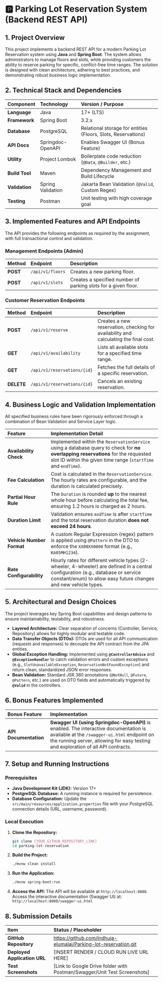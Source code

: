 # 🅿️ Parking Lot Reservation System (Backend REST API)

## 1. Project Overview

This project implements a backend REST API for a modern Parking Lot Reservation system using **Java** and **Spring Boot**. The system allows administrators to manage floors and slots, while providing customers the ability to reserve parking for specific, conflict-free time ranges. The solution is designed with clean architecture, adhering to best practices, and demonstrating robust business logic implementation.

## 2. Technical Stack and Dependencies

| Component | Technology | Version / Purpose |
| :--- | :--- | :--- |
| **Language** | Java | 17+ (LTS) |
| **Framework** | Spring Boot | 3.2.x |
| **Database** | PostgreSQL | Relational storage for entities (Floors, Slots, Reservations) |
| **API Docs** | Springdoc-OpenAPI | Enables Swagger UI (Bonus Feature) |
| **Utility** | Project Lombok | Boilerplate code reduction (`@Data`, `@Builder`, etc.) |
| **Build Tool** | Maven | Dependency Management and Build Lifecycle |
| **Validation** | Spring Validation | Jakarta Bean Validation (`@Valid`, Custom Regex) |
| **Testing** | Postman | Unit testing with high coverage goal |

## 3. Implemented Features and API Endpoints

The API provides the following endpoints as required by the assignment, with full transactional control and validation.

### Management Endpoints (Admin)

| Method | Endpoint | Description |
| :--- | :--- | :--- |
| **POST** | `/api/v1/floors` | Creates a new parking floor. |
| **POST** | `/api/v1/slots` | Creates a specified number of parking slots for a given floor. |

### Customer Reservation Endpoints

| Method | Endpoint | Description |
| :--- | :--- | :--- |
| **POST** | `/api/v1/reserve` | Creates a new reservation, checking for availability and calculating the final cost. |
| **GET** | `/api/v1/availability` | Lists all available slots for a specified time range. |
| **GET** | `/api/v1/reservations/{id}` | Fetches the full details of a specific reservation. |
| **DELETE** | `/api/v1/reservations/{id}` | Cancels an existing reservation. |

## 4. Business Logic and Validation Implementation

All specified business rules have been rigorously enforced through a combination of Bean Validation and Service Layer logic.

| Feature | Implementation Detail |
| :--- | :--- |
| **Availability Check** | Implemented within the `ReservationService` using a database query to check for **no overlapping reservations** for the requested slot ID within the given time range (`startTime` and `endTime`). |
| **Fee Calculation** | Cost is calculated in the `ReservationService`. The hourly rates are configurable, and the duration is calculated precisely. |
| **Partial Hour Rule** | The `Duration` is rounded **up** to the nearest whole hour before calculating the total fee, ensuring 1.2 hours is charged as 2 hours. |
| **Duration Limit** | Validation ensures `endTime` is after `startTime` and the total reservation duration **does not exceed 24 hours**. |
| **Vehicle Number Format** | A custom Regular Expression (regex) pattern is applied using `@Pattern` in the DTO to enforce the `XX00XX0000` format (e.g., `KA05MH1234`). |
| **Rate Configurability** | Hourly rates for different vehicle types (2-wheeler, 4-wheeler) are defined in a central configuration (e.g., database or service constant/enum) to allow easy future changes and new vehicle types. |

## 5. Architectural and Design Choices

The project leverages key Spring Boot capabilities and design patterns to ensure maintainability, testability, and robustness.

* **Layered Architecture:** Clear separation of concerns (Controller, Service, Repository) allows for highly modular and testable code.
* **Data Transfer Objects (DTOs):** DTOs are used for all API communication (requests and responses) to decouple the API contract from the JPA entities.
* **Global Exception Handling:** Implemented using **`@ControllerAdvice`** and **`@ExceptionHandler`** to catch validation errors and custom exceptions (e.g., `SlotUnavailableException`, `ReservationNotFoundException`) and return clean, standardized JSON error responses.
* **Bean Validation:** Standard JSR 380 annotations (`@NotNull`, `@Future`, `@Pattern`, etc.) are used on DTO fields and automatically triggered by **`@Valid`** in the controllers.

## 6. Bonus Features Implemented

| Bonus Feature | Implementation |
| :--- | :--- |
| **API Documentation** | **Swagger UI (using Springdoc-OpenAPI)** is enabled. The interactive documentation is available at the `/swagger-ui.html` endpoint on the running server, allowing for easy testing and exploration of all API contracts. |

## 7. Setup and Running Instructions

### Prerequisites

* **Java Development Kit (JDK):** Version 17+
* **PostgreSQL Database:** A running instance is required for persistence.
* **Database Configuration:** Update the `src/main/resources/application.properties` file with your PostgreSQL connection details (URL, username, password).

### Local Execution

1.  **Clone the Repository:**
    ```bash
    git clone [YOUR_GITHUB_REPOSITORY_LINK]
    cd parking-lot-reservation
    ```

2.  **Build the Project:**
    ```bash
    ./mvnw clean install
    ```

3.  **Run the Application:**
    ```bash
    ./mvnw spring-boot:run
    ```

4.  **Access the API:**
    The API will be available at `http://localhost:8080`.
    Access the interactive documentation (Swagger UI) at:
    `http://localhost:8080/swagger-ui.html`

## 8. Submission Details

| Item | Status / Placeholder |
| :--- | :--- |
| **GitHub Repository** | https://github.com/indhuja-elumalai/Parking-lot-reservation.git |
| **Deployed Application URL** | [INSERT RENDER / CLOUD RUN LIVE URL HERE] |
| **Test Screenshots** | [Link to Google Drive folder with Postman/Swagger/Unit Test Screenshots] |
```eof
